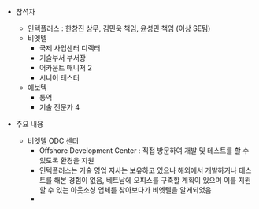 
- 참석자
	- 인텍플러스 : 한창진 상무, 김민욱 책임, 윤성민 책임 (이상 SE팀)
	- 비엣텔
		- 국제 사업센터 디렉터
		- 기술부서 부서장
		- 어카운트 매니저 2
		- 시니어 테스터
	- 에보텍
		- 통역
		- 기술 전문가 4

- 주요 내용
	- 비엣텔 ODC 센터
		- Offshore Development Center : 직접 방문하여 개발 및 테스트를 할 수 있도록 환경을 지원
		- 인텍플러스는 기술 영업 지사는 보유하고 있으나 해외에서 개발하거나 테스트를 해본 경험이 없음, 베트남에 오피스를 구축할 계획이 있으며 이를 지원할 수 있는 아웃소싱 업체를 찾아보다가 비엣텔을 알게되었음
		- 
